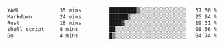 <!--START_SECTION:waka-->

```txt
YAML             35 mins         █████████▒░░░░░░░░░░░░░░░   37.50 %
Markdown         24 mins         ██████▒░░░░░░░░░░░░░░░░░░   25.94 %
Rust             18 mins         ████▓░░░░░░░░░░░░░░░░░░░░   19.31 %
shell script     8 mins          ██░░░░░░░░░░░░░░░░░░░░░░░   08.56 %
Go               4 mins          █▒░░░░░░░░░░░░░░░░░░░░░░░   04.74 %
```

<!--END_SECTION:waka-->